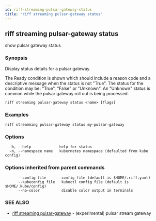 ```yaml
---
id: riff-streaming-pulsar-gateway-status
title: "riff streaming pulsar-gateway status"
---
```

## riff streaming pulsar-gateway status

show pulsar gateway status

### Synopsis

Display status details for a pulsar gateway.

The Ready condition is shown which should include a reason code and a
descriptive message when the status is not "True". The status for the condition
may be: "True", "False" or "Unknown". An "Unknown" status is common while the
pulsar gateway roll out is being processed.

```
riff streaming pulsar-gateway status <name> [flags]
```

### Examples

```
riff streamming pulsar-gateway status my-pulsar-gateway
```

### Options

```
  -h, --help             help for status
  -n, --namespace name   kubernetes namespace (defaulted from kube config)
```

### Options inherited from parent commands

```
      --config file       config file (default is $HOME/.riff.yaml)
      --kubeconfig file   kubectl config file (default is $HOME/.kube/config)
      --no-color          disable color output in terminals
```

### SEE ALSO

* [riff streaming pulsar-gateway](riff_streaming_pulsar-gateway.md)	 - (experimental) pulsar stream gateway

